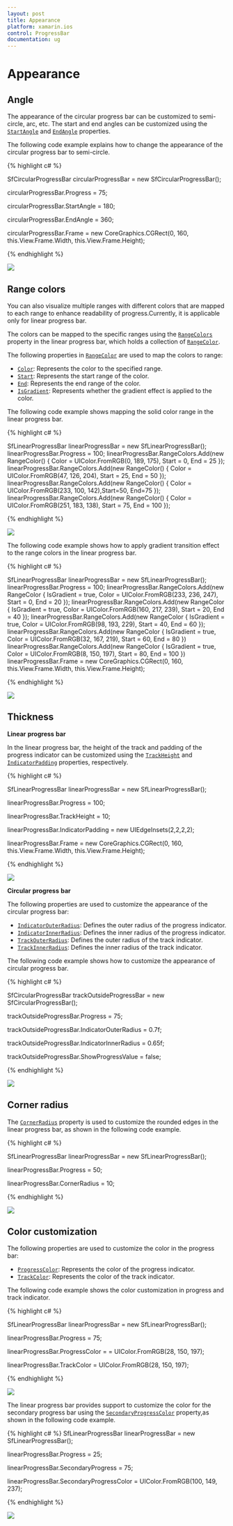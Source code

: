 ```yaml
---
layout: post
title: Appearance
platform: xamarin.ios
control: ProgressBar
documentation: ug
---
```

# Appearance

## Angle

The appearance of the circular progress bar can be customized to semi-circle, arc, etc. The start and end angles can be customized using the [`StartAngle`](https://help.syncfusion.com/cr/cref_files/xamarin-ios/Syncfusion.SfProgressBar.iOS~Syncfusion.iOS.ProgressBar.SfCircularProgressBar~StartAngle.html) and [`EndAngle`](https://help.syncfusion.com/cr/cref_files/xamarin-ios/Syncfusion.SfProgressBar.iOS~Syncfusion.iOS.ProgressBar.SfCircularProgressBar~EndAngle.html) properties. 

The following code example explains how to change the appearance of the circular progress bar to semi-circle.

{% highlight c# %}

SfCircularProgressBar circularProgressBar = new SfCircularProgressBar();

circularProgressBar.Progress = 75;

circularProgressBar.StartAngle = 180;

circularProgressBar.EndAngle = 360;

circularProgressBar.Frame = new CoreGraphics.CGRect(0, 160, this.View.Frame.Width, this.View.Frame.Height);

{% endhighlight %} 

![](overview_images/angle.png)


## Range colors

You can also visualize multiple ranges with different colors that are mapped to each range to enhance readability of progress.Currently, it is applicable only for linear progress bar.

The colors can be mapped to the specific ranges using the [`RangeColors`](https://help.syncfusion.com/cr/cref_files/xamarin-ios/Syncfusion.SfProgressBar.iOS~Syncfusion.iOS.ProgressBar.SfLinearProgressBar~RangeColors.html) property in the linear progress bar, which holds a collection of [`RangeColor`](https://help.syncfusion.com/cr/cref_files/xamarin-ios/Syncfusion.SfProgressBar.iOS~Syncfusion.iOS.ProgressBar.RangeColor.html). 

The following properties in [`RangeColor`](https://help.syncfusion.com/cr/cref_files/xamarin-ios/Syncfusion.SfProgressBar.iOS~Syncfusion.iOS.ProgressBar.RangeColor.html) are used to map the colors to range:

* [`Color`](https://help.syncfusion.com/cr/cref_files/xamarin-ios/Syncfusion.SfProgressBar.iOS~Syncfusion.iOS.ProgressBar.RangeColor~Color.html): Represents the color to the specified range.
* [`Start`](https://help.syncfusion.com/cr/cref_files/xamarin-ios/Syncfusion.SfProgressBar.iOS~Syncfusion.iOS.ProgressBar.RangeColor~Start.html): Represents the start range of the color.
* [`End`](https://help.syncfusion.com/cr/cref_files/xamarin-ios/Syncfusion.SfProgressBar.iOS~Syncfusion.iOS.ProgressBar.RangeColor~End.html): Represents the end range of the color.
* [`IsGradient`](https://help.syncfusion.com/cr/cref_files/xamarin-ios/Syncfusion.SfProgressBar.iOS~Syncfusion.iOS.ProgressBar.RangeColor~IsGradient.html): Represents whether the gradient effect is applied to the color.

The following code example shows mapping the solid color range in the linear progress bar.

{% highlight c# %}

SfLinearProgressBar linearProgressBar = new SfLinearProgressBar();
linearProgressBar.Progress = 100;
linearProgressBar.RangeColors.Add(new RangeColor() { Color = UIColor.FromRGB(0, 189, 175), Start = 0, End = 25 });
linearProgressBar.RangeColors.Add(new RangeColor() { Color = UIColor.FromRGB(47, 126, 204), Start = 25, End = 50 });
linearProgressBar.RangeColors.Add(new RangeColor() { Color = UIColor.FromRGB(233, 100, 142),Start=50, End=75 });
linearProgressBar.RangeColors.Add(new RangeColor() { Color = UIColor.FromRGB(251, 183, 138), Start = 75, End = 100 });

{% endhighlight %} 

![](overview_images/rangecolors.png)

The following code example shows how to apply gradient transition effect to the range colors in the linear progress bar.

{% highlight c# %}

SfLinearProgressBar linearProgressBar = new SfLinearProgressBar();
linearProgressBar.Progress = 100;
linearProgressBar.RangeColors.Add(new RangeColor { IsGradient = true, Color = UIColor.FromRGB(233, 236, 247), Start = 0, End = 20 });
linearProgressBar.RangeColors.Add(new RangeColor { IsGradient = true, Color = UIColor.FromRGB(160, 217, 239), Start = 20, End = 40 });
linearProgressBar.RangeColors.Add(new RangeColor { IsGradient = true, Color = UIColor.FromRGB(98, 193, 229), Start = 40, End = 60 });
linearProgressBar.RangeColors.Add(new RangeColor { IsGradient = true, Color = UIColor.FromRGB(32, 167, 219), Start = 60, End = 80 })
linearProgressBar.RangeColors.Add(new RangeColor { IsGradient = true, Color = UIColor.FromRGB(8, 150, 197), Start = 80, End = 100 })
linearProgressBar.Frame = new CoreGraphics.CGRect(0, 160, this.View.Frame.Width, this.View.Frame.Height);

{% endhighlight %}

![](overview_images/gradient.png)

## Thickness

**Linear** **progress** **bar**

In the linear progress bar, the height of the track and padding of the progress indicator can be customized using the [`TrackHeight`](https://help.syncfusion.com/cr/cref_files/xamarin-ios/Syncfusion.SfProgressBar.iOS~Syncfusion.iOS.ProgressBar.SfLinearProgressBar~TrackHeight.html) and [`IndicatorPadding`](https://help.syncfusion.com/cr/cref_files/xamarin-ios/Syncfusion.SfProgressBar.iOS~Syncfusion.iOS.ProgressBar.SfLinearProgressBar~IndicatorPadding.html) properties, respectively.

{% highlight c# %}

SfLinearProgressBar linearProgressBar = new SfLinearProgressBar();

linearProgressBar.Progress = 100;

linearProgressBar.TrackHeight = 10;

linearProgressBar.IndicatorPadding = new UIEdgeInsets(2,2,2,2);

linearProgressBar.Frame = new CoreGraphics.CGRect(0, 160, this.View.Frame.Width, this.View.Frame.Height);

{% endhighlight %}

![](overview_images/thickness_linear.png)


**Circular** **progress** **bar**

The following properties are used to customize the appearance of the circular progress bar:

* [`IndicatorOuterRadius`](https://help.syncfusion.com/cr/cref_files/xamarin-ios/Syncfusion.SfProgressBar.iOS~Syncfusion.iOS.ProgressBar.SfCircularProgressBar~IndicatorOuterRadius.html): Defines the outer radius of the progress indicator.
* [`IndicatorInnerRadius`](https://help.syncfusion.com/cr/cref_files/xamarin-ios/Syncfusion.SfProgressBar.iOS~Syncfusion.iOS.ProgressBar.SfCircularProgressBar~IndicatorInnerRadius.html): Defines the inner radius of the progress indicator.
* [`TrackOuterRadius`](https://help.syncfusion.com/cr/cref_files/xamarin-ios/Syncfusion.SfProgressBar.iOS~Syncfusion.iOS.ProgressBar.SfCircularProgressBar~TrackOuterRadius.html): Defines the outer radius of the track indicator.
* [`TrackInnerRadius`](https://help.syncfusion.com/cr/cref_files/xamarin-ios/Syncfusion.SfProgressBar.iOS~Syncfusion.iOS.ProgressBar.SfCircularProgressBar~TrackInnerRadius.html): Defines the inner radius of the track indicator.

The following code example shows how to customize the appearance of circular progress bar.

{% highlight c# %}

SfCircularProgressBar trackOutsideProgressBar = new SfCircularProgressBar();

trackOutsideProgressBar.Progress = 75;

trackOutsideProgressBar.IndicatorOuterRadius = 0.7f;

trackOutsideProgressBar.IndicatorInnerRadius = 0.65f;

trackOutsideProgressBar.ShowProgressValue = false;

{% endhighlight %} 

![](overview_images/appearance.png)


## Corner radius

The [`CornerRadius`](https://help.syncfusion.com/cr/cref_files/xamarin-ios/Syncfusion.SfProgressBar.iOS~Syncfusion.iOS.ProgressBar.SfLinearProgressBar~CornerRadius.html) property is used to customize the rounded edges in the linear progress bar, as shown in the following code example.

{% highlight c# %}

SfLinearProgressBar linearProgressBar = new SfLinearProgressBar();

linearProgressBar.Progress = 50;

linearProgressBar.CornerRadius = 10;

{% endhighlight %} 

![](overview_images/cornerradius.png)


## Color customization

The following properties are used to customize the color in the progress bar:

* [`ProgressColor`](https://help.syncfusion.com/cr/cref_files/xamarin-ios/Syncfusion.SfProgressBar.iOS~Syncfusion.iOS.ProgressBar.ProgressBarBase~ProgressColor.html): Represents the color of the progress indicator.
* [`TrackColor`](https://help.syncfusion.com/cr/cref_files/xamarin-ios/Syncfusion.SfProgressBar.iOS~Syncfusion.iOS.ProgressBar.ProgressBarBase~TrackColor.html): Represents the color of the track indicator.

The following code example shows the color customization in progress and track indicator.

{% highlight c# %}

SfLinearProgressBar linearProgressBar = new SfLinearProgressBar();

linearProgressBar.Progress = 75;

linearProgressBar.ProgressColor = = UIColor.FromRGB(28, 150, 197);

linearProgressBar.TrackColor = UIColor.FromRGB(28, 150, 197); 

{% endhighlight %} 

![](overview_images/color1.png)

The linear progress bar provides support to customize the color for the secondary progress bar using the [`SecondaryProgressColor`](https://help.syncfusion.com/cr/cref_files/xamarin-ios/Syncfusion.SfProgressBar.iOS~Syncfusion.iOS.ProgressBar.SfLinearProgressBar~SecondaryProgressColor.html) property,as shown in the following code example.

{% highlight c# %}
SfLinearProgressBar linearProgressBar = new SfLinearProgressBar();

linearProgressBar.Progress = 25;

linearProgressBar.SecondaryProgress = 75;

linearProgressBar.SecondaryProgressColor = UIColor.FromRGB(100, 149, 237);

{% endhighlight %} 

![](overview_images/color2.png)


